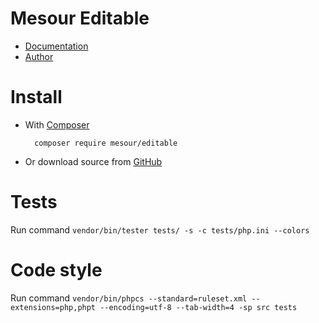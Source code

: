 # Mesour Editable

- [Documentation](http://components.mesour.com/component/editable)
- [Author](http://mesour.com)

# Install

- With [Composer](https://getcomposer.org)

        composer require mesour/editable

- Or download source from [GitHub](https://github.com/mesour/editable/releases)

# Tests

Run command `vendor/bin/tester tests/ -s -c tests/php.ini --colors`

# Code style

Run command `vendor/bin/phpcs --standard=ruleset.xml --extensions=php,phpt --encoding=utf-8 --tab-width=4 -sp src tests`
